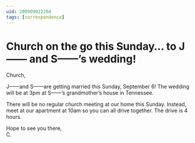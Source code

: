 ```yaml
---
uid: 200909022204
tags: [correspondence]
---
```

  
# Church on the go this Sunday… to J—— and S——’s wedding!

Church,

J——and S——are getting married this Sunday, September 6! The wedding will be at 3pm at S——’s grandmother’s house in Tennessee.

There will be no regular church meeting at our home this Sunday. Instead, meet at our apartment at 10am so you can all drive together. The drive is 4 hours.

Hope to see you there,  
C.
